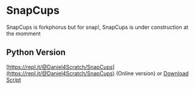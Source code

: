 # SnapCups
SnapCups is forkphorus but for snap!, SnapCups is under construction at the momment

## Python Version 
[https://repl.it/@Daniel4Scratch/SnapCups](https://repl.it/@Daniel4Scratch/SnapCups) (Online version) or [Download Script](https://snapcups.github.io/SnapCups/main.py)
